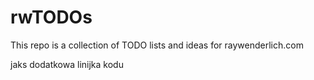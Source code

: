 # rwTODOs

This repo is a collection of TODO lists and ideas for raywenderlich.com


jaks dodatkowa linijka kodu

